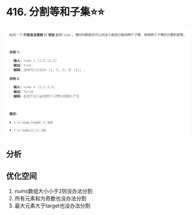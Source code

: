 # 416. 分割等和子集⭐⭐

![](../../../_static/leetcode/lc416_01.png)

## 分析


## 优化空间
1. nums数组大小小于2则没办法分割
2. 所有元素和为奇数也没办法分割
3. 最大元素大于target也没办法分割

